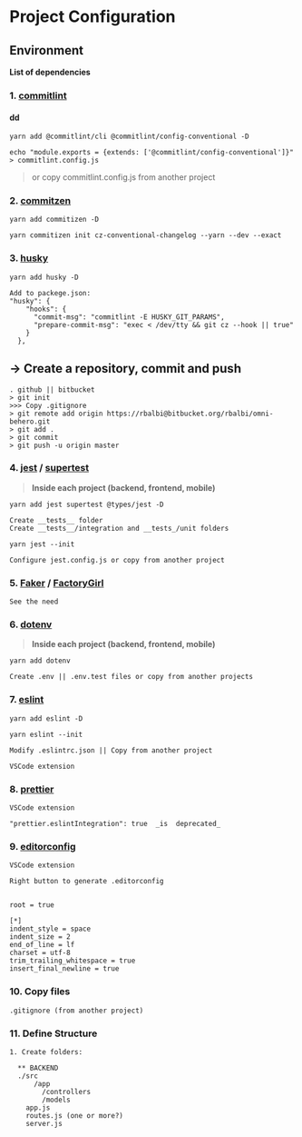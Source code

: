 # Project Configuration

## Environment

**List of dependencies**

### 1. [commitlint](https://github.com/conventional-changelog/commitlint)

#### dd

```
yarn add @commitlint/cli @commitlint/config-conventional -D

echo "module.exports = {extends: ['@commitlint/config-conventional']}" > commitlint.config.js
```

> or copy commitlint.config.js from another project

### 2. [commitzen](https://github.com/commitizen/cz-cli)

```
yarn add commitizen -D

yarn commitizen init cz-conventional-changelog --yarn --dev --exact
```

### 3. [husky](https://github.com/typicode/husky)

```
yarn add husky -D

Add to packege.json:
"husky": {
    "hooks": {
      "commit-msg": "commitlint -E HUSKY_GIT_PARAMS",
      "prepare-commit-msg": "exec < /dev/tty && git cz --hook || true"
    }
  },
```

## -> Create a repository, commit and push

```
. github || bitbucket
> git init
>>> Copy .gitignore
> git remote add origin https://rbalbi@bitbucket.org/rbalbi/omni-behero.git
> git add .
> git commit
> git push -u origin master
```

### 4. [jest](https://jestjs.io/) / [supertest](https://github.com/visionmedia/supertest)

> **Inside each project (backend, frontend, mobile)**

```
yarn add jest supertest @types/jest -D

Create __tests__ folder
Create __tests__/integration and __tests_/unit folders

yarn jest --init

Configure jest.config.js or copy from another project
```

### 5. [Faker](https://github.com/marak/Faker.js/) / [FactoryGirl](https://github.com/simonexmachina/factory-girl)

```
See the need
```

### 6. [dotenv](https://www.npmjs.com/package/dotenv)

> **Inside each project (backend, frontend, mobile)**

```
yarn add dotenv

Create .env || .env.test files or copy from another projects
```

### 7. [eslint](https://eslint.org/)

```
yarn add eslint -D

yarn eslint --init

Modify .eslintrc.json || Copy from another project

VSCode extension
```

### 8. [prettier](https://prettier.io/)

```
VSCode extension

"prettier.eslintIntegration": true  _is  deprecated_

```

### 9. [editorconfig](https://editorconfig.org/)

```
VSCode extension

Right button to generate .editorconfig


root = true

[*]
indent_style = space
indent_size = 2
end_of_line = lf
charset = utf-8
trim_trailing_whitespace = true
insert_final_newline = true
```

### 10. Copy files

```
.gitignore (from another project)
```

### 11. Define Structure

```
1. Create folders:

  ** BACKEND
  ./src
      /app
        /controllers
        /models
    app.js
    routes.js (one or more?)
    server.js
```
